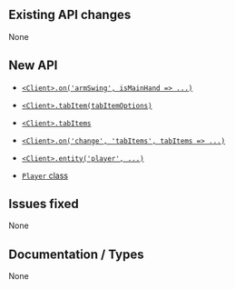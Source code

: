## Existing API changes
None

## New API
* [`<Client>.on('armSwing', isMainHand => ...)`](https://oscarnow.github.io/minecraft-server/1.1.0/classes/Client#on)

* [`<Client>.tabItem(tabItemOptions)`](https://oscarnow.github.io/minecraft-server/1.1.0/classes/Client#tabItem)
* [`<Client>.tabItems`](https://oscarnow.github.io/minecraft-server/1.1.0/classes/Client#tabItems)
* [`<Client>.on('change', 'tabItems', tabItems => ...)`](https://oscarnow.github.io/minecraft-server/1.1.0/classes/Client#on)

* [`<Client>.entity('player', ...)`](https://oscarnow.github.io/minecraft-server/1.1.0/classes/Client#entity)
* [`Player` class](https://oscarnow.github.io/minecraft-server/1.1.0/classes/Player)

## Issues fixed
None

## Documentation / Types
None